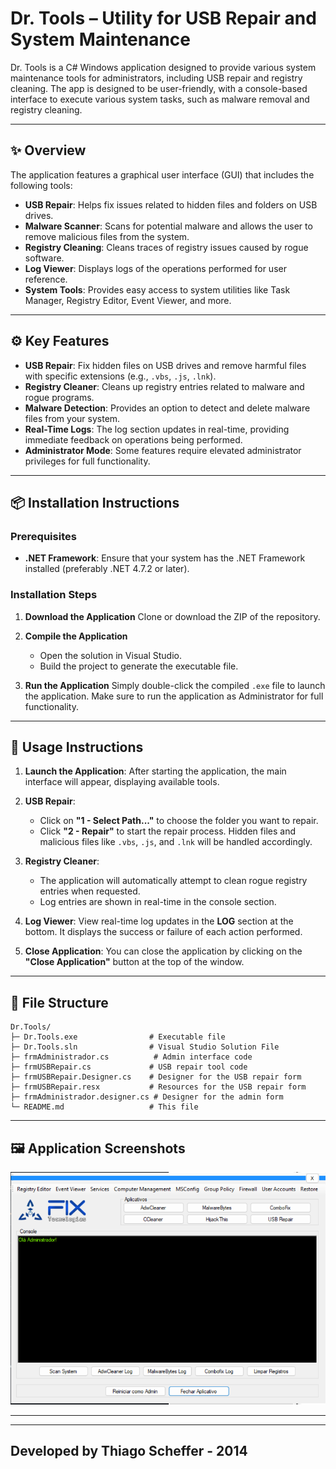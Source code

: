 # Dr. Tools – Utility for USB Repair and System Maintenance

Dr. Tools is a C# Windows application designed to provide various system maintenance tools for administrators, including USB repair and registry cleaning. The app is designed to be user-friendly, with a console-based interface to execute various system tasks, such as malware removal and registry cleaning.

---

## ✨ Overview

The application features a graphical user interface (GUI) that includes the following tools:

* **USB Repair**: Helps fix issues related to hidden files and folders on USB drives.
* **Malware Scanner**: Scans for potential malware and allows the user to remove malicious files from the system.
* **Registry Cleaning**: Cleans traces of registry issues caused by rogue software.
* **Log Viewer**: Displays logs of the operations performed for user reference.
* **System Tools**: Provides easy access to system utilities like Task Manager, Registry Editor, Event Viewer, and more.

---

## ⚙️ Key Features

* **USB Repair**: Fix hidden files on USB drives and remove harmful files with specific extensions (e.g., `.vbs`, `.js`, `.lnk`).
* **Registry Cleaner**: Cleans up registry entries related to malware and rogue programs.
* **Malware Detection**: Provides an option to detect and delete malware files from your system.
* **Real-Time Logs**: The log section updates in real-time, providing immediate feedback on operations being performed.
* **Administrator Mode**: Some features require elevated administrator privileges for full functionality.

---

## 📦 Installation Instructions

### Prerequisites

* **.NET Framework**: Ensure that your system has the .NET Framework installed (preferably .NET 4.7.2 or later).

### Installation Steps

1. **Download the Application**
   Clone or download the ZIP of the repository.

2. **Compile the Application**

   * Open the solution in Visual Studio.
   * Build the project to generate the executable file.

3. **Run the Application**
   Simply double-click the compiled `.exe` file to launch the application. Make sure to run the application as Administrator for full functionality.

---

## 📝 Usage Instructions

1. **Launch the Application**:
   After starting the application, the main interface will appear, displaying available tools.

2. **USB Repair**:

   * Click on **"1 - Select Path..."** to choose the folder you want to repair.
   * Click **"2 - Repair"** to start the repair process. Hidden files and malicious files like `.vbs`, `.js`, and `.lnk` will be handled accordingly.

3. **Registry Cleaner**:

   * The application will automatically attempt to clean rogue registry entries when requested.
   * Log entries are shown in real-time in the console section.

4. **Log Viewer**:
   View real-time log updates in the **LOG** section at the bottom. It displays the success or failure of each action performed.

5. **Close Application**:
   You can close the application by clicking on the **"Close Application"** button at the top of the window.

---

## 📂 File Structure

```
Dr.Tools/
├─ Dr.Tools.exe                # Executable file
├─ Dr.Tools.sln                # Visual Studio Solution File
├─ frmAdministrador.cs          # Admin interface code
├─ frmUSBRepair.cs             # USB repair tool code
├─ frmUSBRepair.Designer.cs    # Designer for the USB repair form
├─ frmUSBRepair.resx           # Resources for the USB repair form
├─ frmAdministrador.designer.cs # Designer for the admin form
└─ README.md                   # This file
```

---

## 🖼️ Application Screenshots

![Application Screenshot](drtoolsmedia.png)

---

---

Developed by Thiago Scheffer - 2014
---
